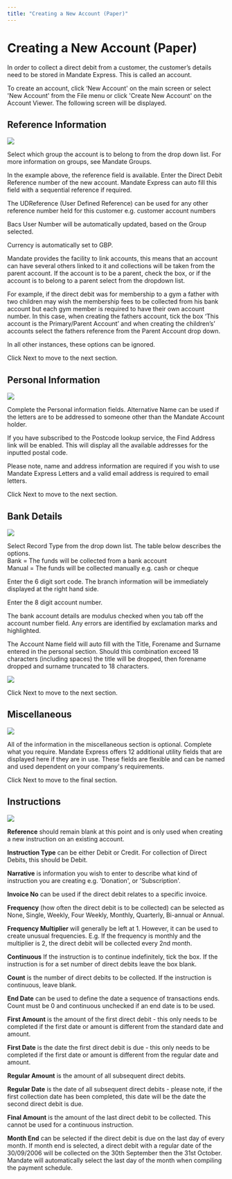 ```yaml
---
title: "Creating a New Account (Paper)"
---
```


# Creating a New Account (Paper)

In order to collect a direct debit from a customer, the customer’s details need to be stored in Mandate Express. This is called an account.

To create an account, click ‘New Account' on the main screen or select 'New Account' from the File menu or click 'Create New Account' on the Account Viewer. The following screen will be displayed.

## Reference Information

![](https://files.readme.io/f95f3f7-image.png)

Select which group the account is to belong to from the drop down list. For more information on groups, see Mandate Groups.

In the example above, the reference field is available. Enter the Direct Debit Reference number of the new account. Mandate Express can auto fill this field with a sequential reference if required.

The UDReference (User Defined Reference) can be used for any other reference number held for this customer e.g. customer account numbers

Bacs User Number will be automatically updated, based on the Group selected.

Currency is automatically set to GBP.

Mandate provides the facility to link accounts, this means that an account can have several others linked to it and collections will be taken from the parent account.  If the account is to be a parent, check the box, or if the account is to belong to a parent select from the dropdown list.

For example, if the direct debit was for membership to a gym a father with two children may wish the membership fees to be collected from his bank account but each gym member is required to have their own account number. In this case, when creating the fathers account, tick the box ‘This account is the Primary/Parent Account’ and when creating the children’s’ accounts select the fathers reference from the Parent Account drop down.

In all other instances, these options can be ignored.

Click Next to move to the next section.

## Personal Information

![](https://files.readme.io/1f7d699-image.png)

Complete the Personal information fields. Alternative Name can be used if the letters are to be addressed to someone other than the Mandate Account holder.

If you have subscribed to the Postcode lookup service, the Find Address link will be enabled. This will display all the available addresses for the inputted postal code.

Please note, name and address information are required if you wish to use Mandate Express Letters and a valid email address is required to email letters.

Click Next to move to the next section.

## Bank Details

![](https://files.readme.io/428e443-image.png)

Select Record Type from the drop down list. The table below describes the options.  
Bank = The funds will be collected from a bank account  
Manual = The funds will be collected manually e.g. cash or cheque

Enter the 6 digit sort code. The branch information will be immediately displayed at the right hand side.

Enter the 8 digit account number.

The bank account details are modulus checked when you tab off the account number field. Any errors are identified by exclamation marks and highlighted.

The Account Name field will auto fill with the Title, Forename and Surname entered in the personal section. Should this combination exceed 18 characters (including spaces) the title will be dropped, then forename dropped and surname truncated to 18 characters.

![](https://files.readme.io/42c72a6-image.png)

Click Next to move to the next section.

## Miscellaneous

![](https://files.readme.io/48725a1-image.png)

All of the information in the miscellaneous section is optional. Complete what you require. Mandate Express offers 12 additional utility fields that are displayed here if they are in use. These fields are flexible and can be named and used dependent on your company's requirements.

Click Next to move to the final section.

## Instructions

![](https://files.readme.io/0079d3f-image.png)

**Reference** should remain blank at this point and is only used when creating a new instruction on an existing account.

**Instruction Type** can be either Debit or Credit. For collection of Direct Debits, this should be Debit.

**Narrative** is information you wish to enter to describe what kind of instruction you are creating e.g. 'Donation', or 'Subscription'.

**Invoice No** can be used if the direct debit relates to a specific invoice.

**Frequency** (how often the direct debit is to be collected) can be selected as None, Single, Weekly, Four Weekly, Monthly, Quarterly, Bi-annual or Annual.

**Frequency Multiplier** will generally be left at 1. However, it can be used to create unusual frequencies. E.g. If the frequency is monthly and the multiplier is 2, the direct debit will be collected every 2nd month.

**Continuous** If the instruction is to continue indefinitely, tick the box. If the instruction is for a set number of direct debits leave the box blank.

**Count** is the number of direct debits to be collected. If the instruction is continuous, leave blank.

**End Date** can be used to define the date a sequence of transactions ends. Count must be 0 and continuous unchecked if an end date is to be used.

**First Amount** is the amount of the first direct debit - this only needs to be completed if the first date or amount is different from the standard date and amount.

**First Date** is the date the first direct debit is due - this only needs to be completed if the first date or amount is different from the regular date and amount.

**Regular Amount** is the amount of all subsequent direct debits.

**Regular Date** is the date of all subsequent direct debits - please note, if the first collection date has been completed, this date will be the date the second direct debit is due.

**Final Amount** is the amount of the last direct debit to be collected. This cannot be used for a continuous instruction.

**Month End** can be selected if the direct debit is due on the last day of every month. If month end is selected, a direct debit with a regular date of the 30/09/2006 will be collected on the 30th September then the 31st October. Mandate will automatically select the last day of the month when compiling the payment schedule.
